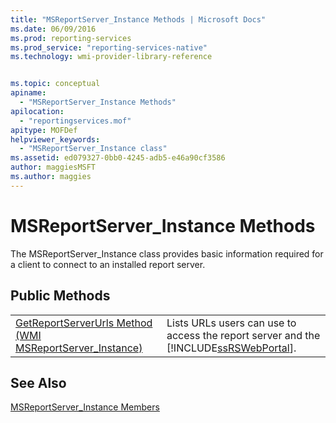 ```yaml
---
title: "MSReportServer_Instance Methods | Microsoft Docs"
ms.date: 06/09/2016
ms.prod: reporting-services
ms.prod_service: "reporting-services-native"
ms.technology: wmi-provider-library-reference


ms.topic: conceptual
apiname: 
  - "MSReportServer_Instance Methods"
apilocation: 
  - "reportingservices.mof"
apitype: MOFDef
helpviewer_keywords: 
  - "MSReportServer_Instance class"
ms.assetid: ed079327-0bb0-4245-adb5-e46a90cf3586
author: maggiesMSFT
ms.author: maggies
---
```

# MSReportServer_Instance Methods
  The MSReportServer_Instance class provides basic information required for a client to connect to an installed report server.  
  
## Public Methods  
  
|||  
|-|-|  
|[GetReportServerUrls Method &#40;WMI MSReportServer_Instance&#41;](../../reporting-services/wmi-provider-library-reference/msreportserver-instance-methods-getreportserverurls.md)|Lists URLs users can use to access the report server and the [!INCLUDE[ssRSWebPortal](../../includes/ssrswebportal.md)].|  
  
## See Also  
 [MSReportServer_Instance Members](../../reporting-services/wmi-provider-library-reference/msreportserver-instance-members.md)  
  
  
